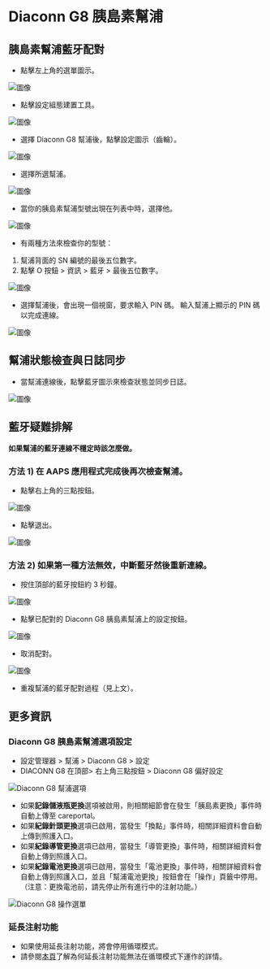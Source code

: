 # Diaconn G8 胰島素幫浦

## 胰島素幫浦藍牙配對

- 點擊左上角的選單圖示。

![圖像](../images/DiaconnG8/DiaconnG8_01.jpg)

- 點擊設定組態建置工具。

![圖像](../images/DiaconnG8/DiaconnG8_02.jpg)

- 選擇 Diaconn G8 幫浦後，點擊設定圖示（齒輪）。

![圖像](../images/DiaconnG8/DiaconnG8_03.jpg)

- 選擇所選幫浦。

![圖像](../images/DiaconnG8/DiaconnG8_04.jpg)

- 當你的胰島素幫浦型號出現在列表中時，選擇他。

![圖像](../images/DiaconnG8/DiaconnG8_05.jpg)

- 有兩種方法來檢查你的型號：

1. 幫浦背面的 SN 編號的最後五位數字。
2. 點擊 O 按鈕 > 資訊 > 藍牙 > 最後五位數字。

![圖像](../images/DiaconnG8/DiaconnG8_06.jpg)

- 選擇幫浦後，會出現一個視窗，要求輸入 PIN 碼。 輸入幫浦上顯示的 PIN 碼以完成連線。

 ![圖像](../images/DiaconnG8/DiaconnG8_07.jpg)

## 幫浦狀態檢查與日誌同步

- 當幫浦連線後，點擊藍牙圖示來檢查狀態並同步日誌。

![圖像](../images/DiaconnG8/DiaconnG8_08.jpg)

## 藍牙疑難排解

**如果幫浦的藍牙連線不穩定時該怎麼做。**

### 方法 1) 在 AAPS 應用程式完成後再次檢查幫浦。

- 點擊右上角的三點按鈕。

![圖像](../images/DiaconnG8/DiaconnG8_09.jpg)

- 點擊退出。

![圖像](../images/DiaconnG8/DiaconnG8_10.jpg)

### 方法 2) 如果第一種方法無效，中斷藍牙然後重新連線。

- 按住頂部的藍牙按鈕約 3 秒鐘。

![圖像](../images/DiaconnG8/DiaconnG8_11.jpg)

- 點擊已配對的 Diaconn G8 胰島素幫浦上的設定按鈕。

![圖像](../images/DiaconnG8/DiaconnG8_12.jpg)

- 取消配對。

![圖像](../images/DiaconnG8/DiaconnG8_13.jpg)

- 重複幫浦的藍牙配對過程（見上文）。

## 更多資訊

### Diaconn G8 胰島素幫浦選項設定

- 設定管理器 > 幫浦 > Diaconn G8 > 設定
- DIACONN G8 在頂部> 右上角三點按鈕 > Diaconn G8 偏好設定

![Diaconn G8 幫浦選項](../images/DiaconnG8/DiaconnG8_14.jpg)

- 如果**記錄儲液瓶更換**選項被啟用，則相關細節會在發生「胰島素更換」事件時自動上傳至 careportal。
- 如果**紀錄針頭更換**選項已啟用，當發生「換點」事件時，相關詳細資料會自動上傳到照護入口。
- 如果**紀錄導管更換**選項已啟用，當發生「導管更換」事件時，相關詳細資料會自動上傳到照護入口。
- 如果**紀錄電池更換**選項已啟用，當發生「電池更換」事件時，相關詳細資料會自動上傳到照護入口，並且「幫浦電池更換」按鈕會在「操作」頁籤中停用。 （注意：更換電池前，請先停止所有進行中的注射功能。）

![Diaconn G8 操作選單](../images/DiaconnG8/DiaconnG8_15.jpg)

### 延長注射功能

- 如果使用延長注射功能，將會停用循環模式。
- 請參閱[本頁](Extended-Carbs-why-extended-boluses-won-t-work-in-a-closed-loop-environment)了解為何延長注射功能無法在循環模式下運作的詳情。
